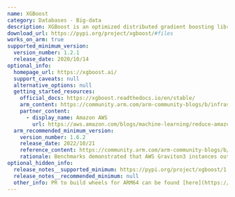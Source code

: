 ```yaml
---
name: XGBoost
category: Databases - Big-data
description: XGBoost is an optimized distributed gradient boosting library designed to be highly efficient, flexible and portable.
download_url: https://pypi.org/project/xgboost/#files
works_on_arm: true
supported_minimum_version:
  version_number: 1.2.1
  release_date: 2020/10/14
optional_info:
  homepage_url: https://xgboost.ai/
  support_caveats: null
  alternative_options: null
  getting_started_resources:
    official_docs: https://xgboost.readthedocs.io/en/stable/
    arm_content: https://community.arm.com/arm-community-blogs/b/infrastructure-solutions-blog/posts/xgboost-lightgbm-aws-graviton3
    partner_content:
      - display_name: Amazon AWS
        url: https://aws.amazon.com/blogs/machine-learning/reduce-amazon-sagemaker-inference-cost-with-aws-graviton/
  arm_recommended_minimum_version:
    version_number: 1.6.2
    release_date: 2022/10/21
    reference_content: https://community.arm.com/arm-community-blogs/b/servers-and-cloud-computing-blog/posts/xgboost-lightgbm-aws-graviton3
    rationale: Benchmarks demonstrated that AWS Graviton3 instances outperformed both Graviton2 and x86 counterparts in XGBoost tasks, with performance gains of up to 50% on selected datasets.
optional_hidden_info:
  release_notes__supported_minimum: https://pypi.org/project/xgboost/1.2.1/#files
  release_notes__recommended_minimum: null
  other_info: PR to build wheels for ARM64 can be found [here](https://github.com/dmlc/xgboost/pull/6253)
---
```

